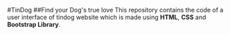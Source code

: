 #TinDog 
##Find your Dog's true love
This repository contains the code of a user interface of tindog website which is made using **HTML**, **CSS** and **Bootstrap Library**.

